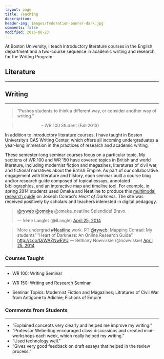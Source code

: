 ```yaml
---
layout: page
title: Teaching
description: 
header-img: images/federation-banner-dark.jpg
comments: false
modified: 2016-08-23
---
```


At Boston University, I teach introductory literature courses in the English department and a two-course sequence in academic writing and research for the Writing Program.

## Literature
-------


## Writing
-----

> “Pushes students to think a different way, or consider another way of writing.”

> &nbsp; &nbsp; &nbsp; &nbsp; &nbsp; &nbsp; &nbsp; &nbsp; &nbsp; &nbsp; – WR 100 Student (Fall 2013)

In addition to introductory literature courses, I have taught in Boston University’s CAS Writing Center, which offers all incoming undergraduates a year-long immersion in the practices of research and academic writing.

These semester-long seminar courses focus on a particular topic. My sections of WR 100 and WR 150 have covered topics in British and world literature, including modernist fiction and magazines, literatures of civil war, and fictional narratives about the British Empire. As part of our collaborative engagement with literature and history, each seminar built a course blog and/or research guide composed of topical essays, annotated bibliographies, and an interactive map and timeline tool. For example, in spring 2014 students used Omeka and Neatline to produce this [multimodal research guide](http://ryanweberling.com/outpostsofempire/) on Joseph Conrad's *Heart of Darkness*. The site was received positively by scholars and teachers interested in digital pedagogy.

<blockquote class="twitter-tweet" lang="en"><a href="https://twitter.com/ryweb">@ryweb</a> <a href="https://twitter.com/omeka">@omeka</a> @omeka_neatline Splendide! Bravo.

— Irène Langlet (@iLangle) <a href="https://twitter.com/iLangle/status/459701324876369920">April 25, 2014</a></blockquote>
<script src="//platform.twitter.com/widgets.js" async="" charset="utf-8"></script>
<blockquote class="twitter-tweet" lang="en" data-conversation="none">More undergrad <a href="https://twitter.com/hashtag/Neatline?src=hash">#Neatline</a> work. RT <a href="https://twitter.com/ryweb">@ryweb</a>: Mapping Conrad: My students' "Heart of Darkness: An Online Research Guide" <a href="http://t.co/QrWAZNwEVU">http://t.co/QrWAZNwEVU</a> — Bethany Nowviskie (@nowviskie) <a href="https://twitter.com/nowviskie/status/459702450216509440">April 25, 2014</a></blockquote>
<script src="//platform.twitter.com/widgets.js" async="" charset="utf-8"></script>

### Courses Taught
-----

- WR 100: Writing Seminar
- WR 150: Writing and Research Seminar

- Seminar Topics: Modernist Fiction and Magazines; Litratures of Civil War from Antigone to Adichie; Fictions of Empire

### Comments from Students
-----

- “Explained concepts very clearly and helped me improve my writing.”
- “Professor Weberling encouraged class discussions and created mini-workshops each week, which really helped my writing.”
- “Used technology well.”
- “Gives very good feedback on draft essays that helped in the review process.”
